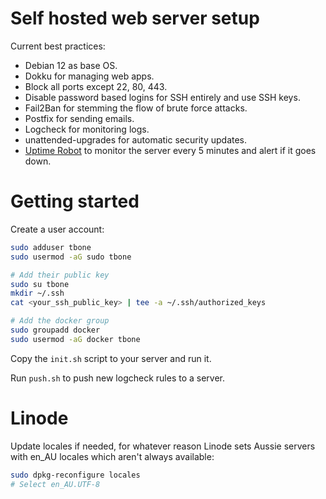 # Self hosted web server setup

Current best practices:

- Debian 12 as base OS.
- Dokku for managing web apps.
- Block all ports except 22, 80, 443.
- Disable password based logins for SSH entirely and use SSH keys.
- Fail2Ban for stemming the flow of brute force attacks.
- Postfix for sending emails.
- Logcheck for monitoring logs.
- unattended-upgrades for automatic security updates.
- [Uptime Robot](https://uptimerobot.com) to monitor the server every 5 minutes and alert if it goes down.

# Getting started

Create a user account:

```bash
sudo adduser tbone
sudo usermod -aG sudo tbone

# Add their public key
sudo su tbone
mkdir ~/.ssh
cat <your_ssh_public_key> | tee -a ~/.ssh/authorized_keys

# Add the docker group
sudo groupadd docker
sudo usermod -aG docker tbone
```

Copy the `init.sh` script to your server and run it.

Run `push.sh` to push new logcheck rules to a server.

# Linode

Update locales if needed, for whatever reason Linode sets Aussie servers with en_AU locales which aren't always available:

```bash
sudo dpkg-reconfigure locales
# Select en_AU.UTF-8
```
